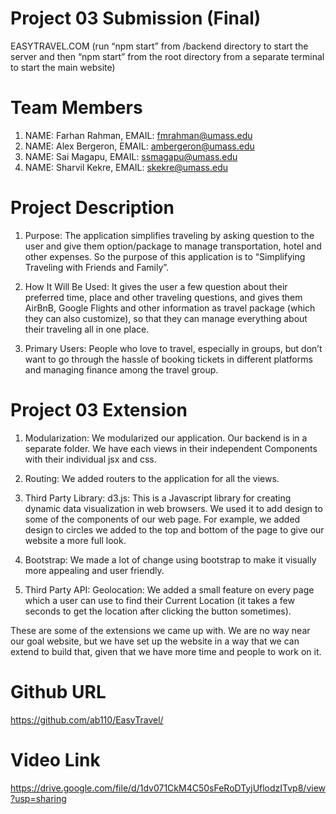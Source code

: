 # Project 03 Submission (Final)

EASYTRAVEL.COM
(run “npm start” from /backend directory to start the server and then “npm start” from the root directory from a separate terminal to start the main website)


# Team Members
1. NAME: Farhan Rahman, EMAIL: fmrahman@umass.edu
2. NAME: Alex Bergeron, EMAIL: ambergeron@umass.edu
3. NAME: Sai Magapu, EMAIL: ssmagapu@umass.edu
4. NAME: Sharvil Kekre, EMAIL: skekre@umass.edu


# Project Description

1. Purpose: The application simplifies traveling by asking question to the user and give them option/package to manage transportation, hotel and other expenses. So the purpose of this application is to “Simplifying Traveling with Friends and Family”. 

2. How It Will Be Used: It gives the user a few question about their preferred time, place and other traveling questions, and gives them AirBnB, Google Flights and other information as travel package (which they can also customize), so that they can manage everything about their traveling all in one place. 

3. Primary Users: People who love to travel, especially in groups, but don’t want to go through the hassle of booking tickets in different platforms and managing finance among the travel group.


# Project 03 Extension

1. Modularization: We modularized our application. Our backend is in a separate folder. We have each views in their independent Components with their individual jsx and css.

2. Routing: We added routers to the application for all the views.

3. Third Party Library:
	d3.js: This is a Javascript library for creating dynamic data visualization in web browsers. We used it to add design to some of the components of our web page. For example, we added design to circles we added to the top and bottom of the page to give our website a more full look.

4. Bootstrap: We made a lot of change using bootstrap to make it visually more appealing and user friendly.

5. Third Party API:
	Geolocation: We added a small feature on every page which a user can use to find their Current Location (it takes a few seconds to get the location after clicking the button sometimes).

These are some of the extensions we came up with. We are no way near our goal website, but we have set up the website in a way that we can extend to build that, given that we have more time and people to work on it.


# Github URL
https://github.com/ab110/EasyTravel/


# Video Link
https://drive.google.com/file/d/1dv071CkM4C50sFeRoDTyjUflodzITvp8/view?usp=sharing